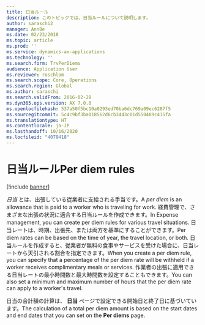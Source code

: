```yaml
---
title: 日当ルール
description: このトピックでは、日当ルールについて説明します。
author: saraschi2
manager: AnnBe
ms.date: 02/23/2018
ms.topic: article
ms.prod: ''
ms.service: dynamics-ax-applications
ms.technology: ''
ms.search.form: TrvPerDiems
audience: Application User
ms.reviewer: roschlom
ms.search.scope: Core, Operations
ms.search.region: Global
ms.author: saraschi
ms.search.validFrom: 2016-02-28
ms.dyn365.ops.version: AX 7.0.0
ms.openlocfilehash: 537a50f5bc10a0293ed70ba6dc769a09ec6287f5
ms.sourcegitcommit: 5c4c9bf3ba018562d6cb3443c01d550489c415fa
ms.translationtype: HT
ms.contentlocale: ja-JP
ms.lasthandoff: 10/16/2020
ms.locfileid: "4079418"
---
```

# <a name="per-diem-rules"></a><span data-ttu-id="699c5-103">日当ルール</span><span class="sxs-lookup"><span data-stu-id="699c5-103">Per diem rules</span></span>

[!include [banner](../includes/banner.md)]

<span data-ttu-id="699c5-104">*日当* とは、出張している従業者に支給される手当です。</span><span class="sxs-lookup"><span data-stu-id="699c5-104">A *per diem* is an allowance that is paid to a worker who is traveling for work.</span></span> <span data-ttu-id="699c5-105">経費管理で、さまざまな出張の状況に適合する日当ルールを作成できます。</span><span class="sxs-lookup"><span data-stu-id="699c5-105">In Expense management, you can create per diem rules for various travel situations.</span></span> <span data-ttu-id="699c5-106">日当レートは、時期、出張先、または両方を基準にすることができます。</span><span class="sxs-lookup"><span data-stu-id="699c5-106">Per diem rates can be based on the time of year, the travel location, or both.</span></span> <span data-ttu-id="699c5-107">日当ルールを作成すると、従業者が無料の食事やサービスを受けた場合に、日当レートから天引される割合を指定できます。</span><span class="sxs-lookup"><span data-stu-id="699c5-107">When you create a per diem rule, you can specify that a percentage of the per diem rate will be withheld if a worker receives complimentary meals or services.</span></span> <span data-ttu-id="699c5-108">作業者の出張に適用できる日当レートの最小時間数と最大時間数を設定することもできます。</span><span class="sxs-lookup"><span data-stu-id="699c5-108">You can also set a minimum and maximum number of hours that the per diem rate can apply to a worker's travel.</span></span>

<span data-ttu-id="699c5-109">日当の合計額の計算は、 **日当** ページで設定できる開始日と終了日に基づいています。</span><span class="sxs-lookup"><span data-stu-id="699c5-109">The calculation of a total per diem amount is based on the start dates and end dates that you can set on the **Per diems** page.</span></span>
